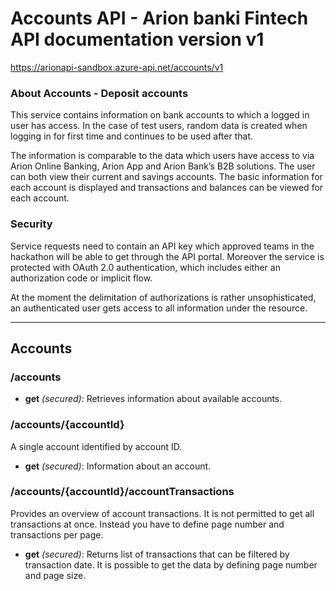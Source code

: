 ﻿# Accounts API - Arion banki Fintech API documentation version v1
https://arionapi-sandbox.azure-api.net/accounts/v1


### About Accounts - Deposit accounts
This service contains information on bank accounts to which a logged in user has access. In the case of test users, random data is created when logging in for first time and continues to be used after that.

The information is comparable to the data which users have access to via Arion Online Banking, Arion App and Arion Bank’s B2B solutions. The user can both view their current and savings accounts.  The basic information for each account is displayed and transactions and balances can be viewed for each account.
      


### Security
Service requests need to contain an API key which approved teams in the hackathon will be able to get through the API portal.  Moreover the service is protected with OAuth 2.0 authentication, which includes either an authorization code or implicit flow.

At the moment the delimitation of authorizations is rather unsophisticated, an authenticated user gets access to all information under the resource.



---


## Accounts



### /accounts


* **get** *(secured)*: Retrieves information about available accounts.



### /accounts/{accountId}
A single account identified by account ID.

* **get** *(secured)*: Information about an account.



### /accounts/{accountId}/accountTransactions
Provides an overview of account transactions. It is not permitted to get all transactions at once. Instead you have to define page number and transactions per page.

* **get** *(secured)*: Returns list of transactions that can be filtered by transaction date. It is possible to get the data by defining page number and page size.









